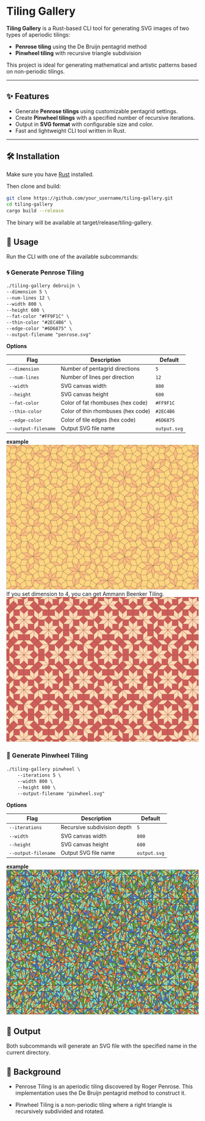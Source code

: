 # Tiling Gallery

**Tiling Gallery** is a Rust-based CLI tool for generating SVG images of two types of aperiodic tilings:

- **Penrose tiling** using the De Bruijn pentagrid method
- **Pinwheel tiling** with recursive triangle subdivision

This project is ideal for generating mathematical and artistic patterns based on non-periodic tilings.

---

## ✨ Features

- Generate **Penrose tilings** using customizable pentagrid settings.
- Create **Pinwheel tilings** with a specified number of recursive iterations.
- Output in **SVG format** with configurable size and color.
- Fast and lightweight CLI tool written in Rust.

---

## 🛠 Installation

Make sure you have [Rust](https://www.rust-lang.org/tools/install) installed.

Then clone and build:

```bash
git clone https://github.com/your_username/tiling-gallery.git
cd tiling-gallery
cargo build --release
```
The binary will be available at target/release/tiling-gallery.

## 🚀 Usage
Run the CLI with one of the available subcommands:
### 🌀 Generate Penrose Tiling
```
./tiling-gallery debruijn \
--dimension 5 \
--num-lines 12 \
--width 800 \
--height 600 \
--fat-color "#FF9F1C" \
--thin-color "#2EC4B6" \
--edge-color "#6D6875" \
--output-filename "penrose.svg"
```
**Options**

| Flag                | Description                        | Default      |
| ------------------- | ---------------------------------- | ------------ |
| `--dimension`       | Number of pentagrid directions     | `5`          |
| `--num-lines`       | Number of lines per direction      | `12`         |
| `--width`           | SVG canvas width                   | `800`        |
| `--height`          | SVG canvas height                  | `600`        |
| `--fat-color`       | Color of fat rhombuses (hex code)  | `#FF9F1C`    |
| `--thin-color`      | Color of thin rhombuses (hex code) | `#2EC4B6`    |
| `--edge-color`      | Color of tile edges (hex code)     | `#6D6875`    |
| `--output-filename` | Output SVG file name               | `output.svg` |

**example**
![penrose tiling](examples/penrose.svg)
If you set dimension to 4, you can get Ammann Beenker Tiling.
![ammann beenker tiling](examples/ammann-beenker.svg)
### 🧩 Generate Pinwheel Tiling
```
./tiling-gallery pinwheel \
    --iterations 5 \
    --width 800 \
    --height 600 \
    --output-filename "pinwheel.svg"

```
**Options**

| Flag                | Description                 | Default      |
| ------------------- | --------------------------- | ------------ |
| `--iterations`      | Recursive subdivision depth | `5`          |
| `--width`           | SVG canvas width            | `800`        |
| `--height`          | SVG canvas height           | `600`        |
| `--output-filename` | Output SVG file name        | `output.svg` |

**example**
![pinwheel tiling](examples/pinwheel.svg)
## 📁 Output
Both subcommands will generate an SVG file with the specified name in the current directory.

## 🧠 Background
- Penrose Tiling is an aperiodic tiling discovered by Roger Penrose. This implementation uses the De Bruijn pentagrid method to construct it.

- Pinwheel Tiling is a non-periodic tiling where a right triangle is recursively subdivided and rotated.

